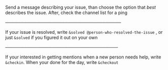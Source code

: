 Send a message describing your issue, than choose the option that *best* describes the issue. After, check the channel list for a ping

─────────────────────────────────────

If your issue is resolved, write `&solved @person-who-resolved-the-issue` , or just `&solved` if you figured it out on your own

────────────────────────────────────

If your interested in getting mentions when a new person needs help, write `&checkin`. When your done for the day, write `&checkout`
